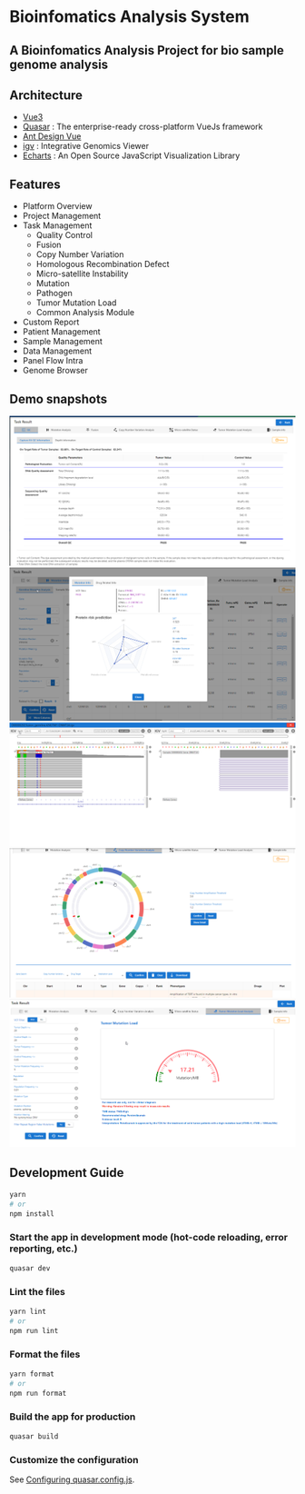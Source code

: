 # Bioinfomatics Analysis System

## A Bioinfomatics Analysis Project for bio sample genome analysis
## Architecture
- [Vue3](https://cn.vuejs.org/)
- [Quasar](https://quasar.dev/) : The enterprise-ready cross-platform VueJs framework
- [Ant Design Vue](https://www.antdv.com/)
- [igv](https://github.com/igvteam/igv.js) : Integrative Genomics Viewer
- [Echarts](https://echarts.apache.org/en/index.html) : An Open Source JavaScript Visualization Library

## Features
- Platform Overview
- Project Management
- Task Management
  - Quality Control
  - Fusion
  - Copy Number Variation
  - Homologous Recombination Defect
  - Micro-satellite Instability
  - Mutation
  - Pathogen
  - Tumor Mutation Load
  - Common Analysis Module
- Custom Report
- Patient Management
- Sample Management
- Data Management
- Panel Flow Intra
- Genome Browser

## Demo snapshots
![](./static/Snipaste_2024-09-16_02-19-16.png)
![](./static/Snipaste_2024-09-16_02-20-33.png)
![](./static/Snipaste_2024-09-16_02-21-48.png)
![](./static/Snipaste_2024-09-16_02-22-22.png)
![](./static/Snipaste_2024-09-16_02-22-38.png)


## Development Guide

```bash
yarn
# or
npm install
```

### Start the app in development mode (hot-code reloading, error reporting, etc.)

```bash
quasar dev
```

### Lint the files

```bash
yarn lint
# or
npm run lint
```

### Format the files

```bash
yarn format
# or
npm run format
```

### Build the app for production

```bash
quasar build
```

### Customize the configuration

See [Configuring quasar.config.js](https://v2.quasar.dev/quasar-cli-webpack/quasar-config-js).
